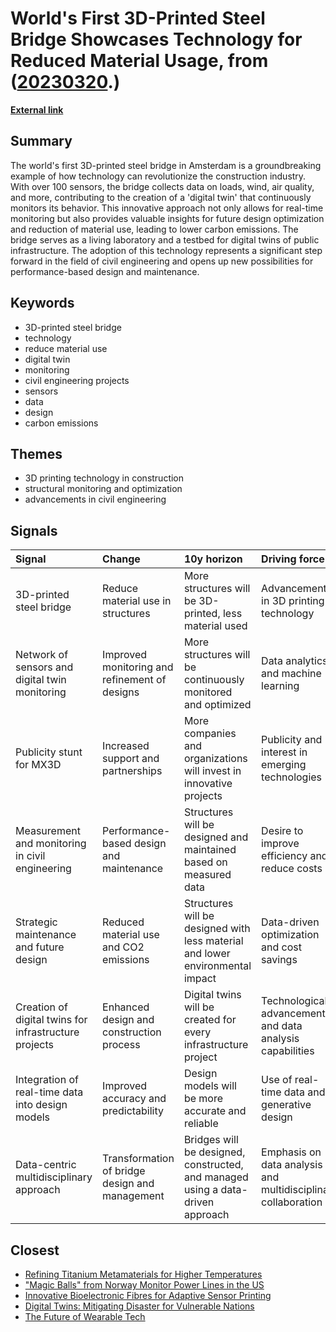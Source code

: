 # __World's First 3D-Printed Steel Bridge Showcases Technology for Reduced Material Usage__, from ([20230320](https://kghosh.substack.com/p/20230320).)

__[External link](https://www.ingenia.org.uk/ingenia/issue-94/3d-printing-a-bridge-with-a-twin)__



## Summary

The world's first 3D-printed steel bridge in Amsterdam is a groundbreaking example of how technology can revolutionize the construction industry. With over 100 sensors, the bridge collects data on loads, wind, air quality, and more, contributing to the creation of a 'digital twin' that continuously monitors its behavior. This innovative approach not only allows for real-time monitoring but also provides valuable insights for future design optimization and reduction of material use, leading to lower carbon emissions. The bridge serves as a living laboratory and a testbed for digital twins of public infrastructure. The adoption of this technology represents a significant step forward in the field of civil engineering and opens up new possibilities for performance-based design and maintenance.

## Keywords

* 3D-printed steel bridge
* technology
* reduce material use
* digital twin
* monitoring
* civil engineering projects
* sensors
* data
* design
* carbon emissions

## Themes

* 3D printing technology in construction
* structural monitoring and optimization
* advancements in civil engineering

## Signals

| Signal                                                | Change                                         | 10y horizon                                                                     | Driving force                                                 |
|:------------------------------------------------------|:-----------------------------------------------|:--------------------------------------------------------------------------------|:--------------------------------------------------------------|
| 3D-printed steel bridge                               | Reduce material use in structures              | More structures will be 3D-printed, less material used                          | Advancements in 3D printing technology                        |
| Network of sensors and digital twin monitoring        | Improved monitoring and refinement of designs  | More structures will be continuously monitored and optimized                    | Data analytics and machine learning                           |
| Publicity stunt for MX3D                              | Increased support and partnerships             | More companies and organizations will invest in innovative projects             | Publicity and interest in emerging technologies               |
| Measurement and monitoring in civil engineering       | Performance-based design and maintenance       | Structures will be designed and maintained based on measured data               | Desire to improve efficiency and reduce costs                 |
| Strategic maintenance and future design               | Reduced material use and CO2 emissions         | Structures will be designed with less material and lower environmental impact   | Data-driven optimization and cost savings                     |
| Creation of digital twins for infrastructure projects | Enhanced design and construction process       | Digital twins will be created for every infrastructure project                  | Technological advancements and data analysis capabilities     |
| Integration of real-time data into design models      | Improved accuracy and predictability           | Design models will be more accurate and reliable                                | Use of real-time data and generative design                   |
| Data-centric multidisciplinary approach               | Transformation of bridge design and management | Bridges will be designed, constructed, and managed using a data-driven approach | Emphasis on data analysis and multidisciplinary collaboration |

## Closest

* [Refining Titanium Metamaterials for Higher Temperatures](20bb9bd3a253c043a7eaee3a75d9c834)
* ["Magic Balls" from Norway Monitor Power Lines in the US](5f6b61cf3188966409a86606c4fb6134)
* [Innovative Bioelectronic Fibres for Adaptive Sensor Printing](0370fcd11fe23fc06dd8784115da238b)
* [Digital Twins: Mitigating Disaster for Vulnerable Nations](6cda4e5df8f06f435569a210fe99f376)
* [The Future of Wearable Tech](a81c4775b91ccd0db3e1b84da893ac6f)